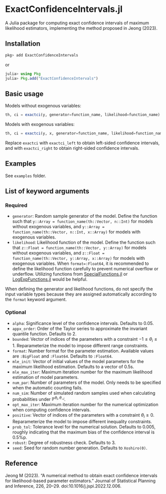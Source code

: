 # ExactConfidenceIntervals.jl

A Julia package for computing exact confidence intervals of maximum likelihood estimators, implementing the method proposed in Jeong (2023).

## Installation

```julia
pkg> add ExactConfidenceIntervals
```
or
```julia
julia> using Pkg
julia> Pkg.add("ExactConfidenceIntervals")
```

## Basic usage

Models without exogenous variables:
```julia
th, ci = exactci(y, generator=function_name, likelihood=function_name)
```

Models with exogenous variables:
```julia
th, ci = exactci(y, x, generator=function_name, likelihood=function_name)
```

Replace `exactci` with `exactci_left` to obtain left-sided confidence intervals, and with `exactci_right` to obtain right-sided confidence intervals.

## Examples

See `examples` folder.

## List of keyword arguments

### Required

- `generator`: Random sample generator of the model. Define the function such that `y::Array = function_name(th::Vector, n::Int)` for models without exogenous variables, and `y::Array = function_name(th::Vector, n::Int, x::Array)` for models with exogenous variables.
- `likelihood`: Likelihood function of the model. Define the function such that `z::Float = function_name(th::Vector, y::Array)` for models without exogenous variables, and `z::Float = function_name(th::Vector, y::Array, x::Array)` for models with exogenous variables. When `format=:Float64`, it is recommended to define the likelihood function carefully to prevent numerical overflow or underflow. Utilizing functions from [SpecialFunctions.jl](https://github.com/JuliaMath/SpecialFunctions.jl) or [LogExpFunctions.jl](https://github.com/JuliaStats/LogExpFunctions.jl) would be helpful.

When defining the generator and likelihood functions, do not specify the input variable types because they are assigned automatically according to the `format` keyword argument.

### Optional

- `alpha`: Significance level of the confidence intervals. Defaults to 0.05.
- `appx_order`: Order of the Taylor series to approximate the invariant quantile function. Defaults to 2.
- `bounded`: Vector of indices of the parameters with a constraint $-1\leq\theta_i\leq 1$. Reparameterize the model to impose different range constraints.
- `format`: Number format for the parameter estimation. Available values are `:BigFloat` and `:Float64`. Defaults to `:Float64`.
- `mle_init`: Vector of initial values of the model parameters for the maximum likelihood estimation. Defaults to a vector of 0.5s.
- `mle_max_iter`: Maximum iteration number for the maximum likelihood estimation of model parameters.
- `num_par`: Number of parameters of the model. Only needs to be specified when the automatic counting fails.
- `num_sim`: Number of simulated random samples used when calculating probabilities under $\mathbb{P}^{\theta_i,\theta_{-i}}$.
- `opt_max_iter`: Maximum iteration number for the numerical optimization when computing confidence intervals.
- `positive`: Vector of indices of the parameters with a constraint $\theta_i\geq 0$. Reparameterize the model to impose different inequality constraints.
- `prob_tol`: Tolerance level for the numerical solution. Defaults to 0.005, roughly indicating that the maximum bias of the confidence interval is 0.5%p.
- `robust`: Degree of robustness check. Defaults to 3.
- `seed`: Seed for random number generation. Defaults to `Xoshiro(0)`.

## Reference

Jeong M (2023). “A numerical method to obtain exact confidence intervals for likelihood-based parameter estimators.” Journal of Statistical Planning and Inference, 226, 20–29. doi:10.1016/j.jspi.2022.12.006.
